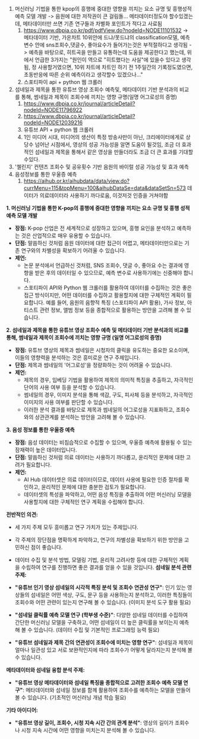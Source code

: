 
1. 머신러닝 기법을 통한 kpop의 흥행에 중대한 영향을 끼치는 요소 규명 및 흥행성적예측 모델 개발 -> 음원에 대한 저작권이 큰 걸림돌... 메타데이터정도야 할수있겠는데, 메타데이터만 쓰면 기존 연구들과 차별화 포인트가 적다고 사료됨
	1. https://www.dbpia.co.kr/pdf/pdfView.do?nodeId=NODE11101532 -> 메타데이터 기반, 가온차트 10위안에 드냐/못드냐의 classification모델, 예측변수 안에 sns조회수,댓글수, 좋아요수가 들어가는것은 부적절하다고 생각됨 -> 예측을 바탕으로, 히트곡을 만들고 유통하는데 도움을 제공한다고 했는데, 위에서 언급한 3가지는 "원인이 역으로 "히트했다는 사실"에 있을수 있다고 생각됨, 정 사용할거였으면, 10위 차트에 차트인 하기 전 1주일간의 기록정도였으면, 초동반응에 따른 순위 예측이라고 생각할수 있겠으나..."
	2. 스포티파이 api + python 웹 크롤러
2. 섬네일과 제목을 통한 유튜브 영상 조회수 예측및, 메타데이터 기반 분석과의 비교를 통해, 썸네일과 제목이 조회수에 끼치는 영향 규명(일명 어그로성의 증명)
	1. https://www.dbpia.co.kr/journal/articleDetail?nodeId=NODE11796922
	2. https://www.dbpia.co.kr/journal/articleDetail?nodeId=NODE12039216
	3. 유튜브 API + python 웹 크롤러
	4. 1인 미디어 시대, 미디어의 생산이 특정 방송사만이 아닌, 크리에이터에게로 상당수 넘어난 시점에서, 영상의 성공 가능성을 알면 도움이 될것임, 조금 더 효과적인 섬네일과 제목을 통해서 같은 영상을 만들더라도 조금 더 큰 효과를 기대할수있다.
3. '첼린지' 컨텐츠 조회수 및 공유횟수 기반 음원의 바이럴 성공 가능성 및 효과 예측
4. 음성정보를 통한 우울증 예측
	1. https://aihub.or.kr/aihubdata/data/view.do?currMenu=115&topMenu=100&aihubDataSe=data&dataSetSn=573 데이터가 의료데이터라 사용하기 까다로움, 이것저것 인증을 거쳐야함


**1. 머신러닝 기법을 통한 K-pop의 흥행에 중대한 영향을 끼치는 요소 규명 및 흥행 성적 예측 모델 개발**

- **장점:** K-pop 산업은 전 세계적으로 성장하고 있으며, 흥행 요인을 분석하고 예측하는 것은 산업적으로 매우 유용할 수 있습니다.
- **단점:** 말씀하신 것처럼 음원 데이터에 대한 접근이 어렵고, 메타데이터만으로는 기존 연구와의 차별성을 확보하기 어려울 수 있습니다.
- **제언:**
    - 논문 분석에서 언급하신 것처럼, SNS 조회수, 댓글 수, 좋아요 수는 결과에 영향을 받은 후의 데이터일 수 있으므로, 예측 변수로 사용하기에는 신중해야 합니다.
    - 스포티파이 API와 Python 웹 크롤러를 활용하여 데이터를 수집하는 것은 좋은 접근 방식이지만, 어떤 데이터를 수집하고 활용할지에 대한 구체적인 계획이 필요합니다. 예를 들어, 음원의 음향적 특징 (스포티파이 API 활용), 가사 정보, 아티스트 관련 정보, 앨범 정보 등을 종합적으로 활용하는 방안을 고려해 볼 수 있습니다.

**2. 섬네일과 제목을 통한 유튜브 영상 조회수 예측 및 메타데이터 기반 분석과의 비교를 통해, 썸네일과 제목이 조회수에 끼치는 영향 규명 (일명 어그로성의 증명)**

- **장점:** 유튜브 영상의 제목과 썸네일은 시청자의 클릭을 유도하는 중요한 요소이며, 이들의 영향력을 분석하는 것은 흥미로운 연구 주제입니다.
- **단점:** 제목과 썸네일의 '어그로성'을 정량화하는 것이 어려울 수 있습니다.
- **제언:**
    - 제목의 경우, 임베딩 기법을 활용하여 제목의 의미적 특징을 추출하고, 자극적인 단어의 사용 여부 등을 분석할 수 있습니다.
    - 썸네일의 경우, 이미지 분석을 통해 색감, 구도, 피사체 등을 분석하고, 자극적인 이미지의 사용 여부를 판단할 수 있습니다.
    - 이러한 분석 결과를 바탕으로 제목과 썸네일의 어그로성을 지표화하고, 조회수와의 상관관계를 분석하는 방안을 고려해 볼 수 있습니다.

**3. 음성 정보를 통한 우울증 예측**

- **장점:** 음성 데이터는 비침습적으로 수집할 수 있으며, 우울증 예측에 활용될 수 있는 잠재력이 높은 데이터입니다.
- **단점:** 말씀하신 것처럼 의료 데이터는 사용하기 까다롭고, 윤리적인 문제에 대한 고려가 필요합니다.
- **제언:**
    - AI Hub 데이터셋은 의료 데이터이므로, 데이터 사용에 필요한 인증 절차를 확인하고, 윤리적인 문제에 대한 충분한 검토가 필요합니다.
    - 데이터셋의 특성을 파악하고, 어떤 음성 특징을 추출하여 어떤 머신러닝 모델을 사용할지에 대한 구체적인 연구 계획을 수립해야 합니다.

**전반적인 의견:**

- 세 가지 주제 모두 흥미롭고 연구 가치가 있는 주제입니다.
- 각 주제의 장단점을 명확하게 파악하고, 연구의 차별성을 확보하기 위한 방안을 고민하신 점이 좋습니다.
- 데이터 수집 및 분석 방법, 모델링 기법, 윤리적 고려사항 등에 대한 구체적인 계획을 수립하여 연구를 진행하면 좋은 결과를 얻을 수 있을 것입니다.
**섬네일 분석 관련 주제:**

- **"유튜브 인기 영상 섬네일의 시각적 특징 분석 및 조회수 연관성 연구"**: 인기 있는 영상들의 섬네일은 어떤 색상, 구도, 문구 등을 사용하는지 분석하고, 이러한 특징들이 조회수와 어떤 관련이 있는지 연구해 볼 수 있습니다. (이미지 분석 도구 활용 필요)
- **"섬네일 클릭률 예측 모델 연구 (학부생 수준)"**: 다양한 섬네일 데이터를 수집하여 간단한 머신러닝 모델을 구축하고, 어떤 섬네일이 더 높은 클릭률을 보이는지 예측해 볼 수 있습니다. (데이터 수집 및 기본적인 프로그래밍 능력 필요)
- **"유튜브 섬네일과 제목 간의 연관성이 조회수에 미치는 영향 연구"**: 섬네일과 제목이 얼마나 일관성 있고 서로 보완적인지에 따라 조회수가 어떻게 달라지는지 분석해 볼 수 있습니다.

**메타데이터와 섬네일 융합 분석 주제:**

- **"유튜브 영상 메타데이터와 섬네일 특징을 종합적으로 고려한 조회수 예측 모델 연구"**: 메타데이터와 섬네일 정보를 함께 활용하여 조회수를 예측하는 모델을 만들어 볼 수 있습니다. (기초적인 머신러닝 개념 학습 필요)

**기타 아이디어:**

- **"유튜브 영상 길이, 조회수, 시청 지속 시간 간의 관계 분석"**: 영상의 길이가 조회수나 시청 지속 시간에 어떤 영향을 미치는지 분석해 볼 수 있습니다.